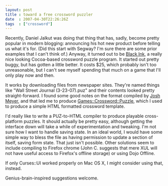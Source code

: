 ```yaml
---
layout: post
title : toward a free crossword puzzler
date  : 2007-04-30T22:26:26Z
tags  : ["crossword"]
---
```

Recently, Daniel Jalkut was doing that thing that has, sadly, become pretty
popular in modern blogging: announcing his hot new product before telling us
what it's for.  (Did this start with Segway?  I'm sure there are some prior
examples that I can't think of.)  Anyway, it turned out to be [Black
Ink](http://www.red-sweater.com/blackink/), a really nice looking Cocoa-based
crossword puzzle program.  It started out pretty buggy, but has gotten a little
better.  It costs $25, which probably isn't too unreasonable, but I can't see
myself spending that much on a game that I'll only play now and then.

It works by downloading files from newspaper sites.  They're named things like
"Wall Street Journal (3-23-07).puz" and their contents looked pretty
straight-forward.  I found some good notes on the format compiled by [Josh
Meyer](http://www.joshisanerd.com/puz/), and that led me to produce
[Games::Crossword::Puzzle](http://search.cpan.org/dist/Games-Crossword-Puzzle),
which I used to produce a simple HTML formatted crossword template.

I'd really like to write a PUZ-to-HTML compiler to produce playable
cross-platform puzzles.  It should actually be pretty easy, although getting
the interface down will take a while of experimentation and tweaking.  I'm not
sure how I want to handle saving state.  In an ideal world, I would have
some simple way to bless the file as having permission to update a section of
itself, saving form state.  That just isn't possible.  Other solutions seem to
include compiling to Firefox chrome (John C. suggests that mere XUL will not
have useful access to Firefox's offline storage) or using Dojo Offline.

If only Curses::UI worked properly on Mac OS X, I might consider using that,
instead.

Genius-brain-inspired suggestions welcome.

